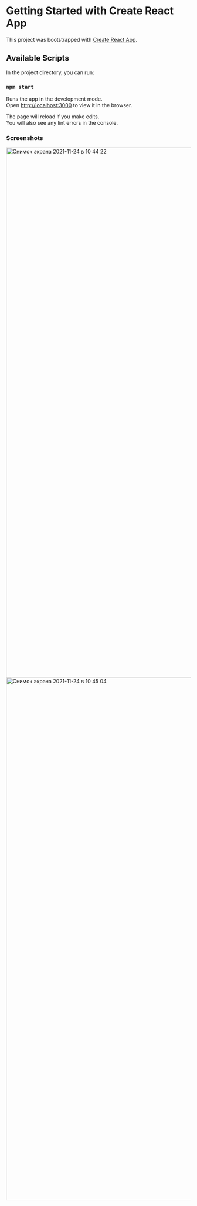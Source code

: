 # Getting Started with Create React App

This project was bootstrapped with [Create React App](https://github.com/facebook/create-react-app).

## Available Scripts

In the project directory, you can run:

### `npm start`

Runs the app in the development mode.\
Open [http://localhost:3000](http://localhost:3000) to view it in the browser.

The page will reload if you make edits.\
You will also see any lint errors in the console.

### Screenshots

<img width="1440" alt="Снимок экрана 2021-11-24 в 10 44 22" src="https://user-images.githubusercontent.com/61523994/143196178-de84e5ce-af92-4f10-9c30-ef80190a16da.png">

<img width="1421" alt="Снимок экрана 2021-11-24 в 10 45 04" src="https://user-images.githubusercontent.com/61523994/143196210-b5ba436c-9503-4f5c-b0d1-aeb5a8ece42f.png">
